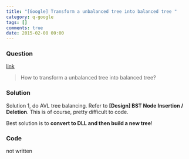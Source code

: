 ```yaml
---
title: "[Google] Transform a unbalanced tree into balanced tree "
category: q-google
tags: []
comments: true
date: 2015-02-08 00:00
---
```



### Question

[link](http://www.mitbbs.com/article_t/JobHunting/32043661.html)

> How to transform a unbalanced tree into balanced tree?

### Solution

Solution 1, do AVL tree balancing. Refer to **[Design] BST Node Insertion / Deletion**. This is of course, pretty difficult to code.

Best solution is to **convert to DLL and then build a new tree**!

### Code

not written
